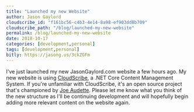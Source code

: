 ```yaml
---
title: "Launched my new Website"
author: Jason Gaylord
cloudscribe_id: "f161bc56-c4b3-4e14-8a98-ef903dd8b709"
cloudscribe_path: "/blog/launched-my-new-website"
permalink: /blog/launched-my-new-website
date: 2018-10-17
categories: [development,personal]
tags: [development,personal]
bitly: https://jasong.us/3ckZGFm
---
```


I've just launched my new JasonGaylord.com website a few hours ago. My new website is using [CloudScribe](https://jasong.us/3bogZVs), a .NET Core Content Management System. If you're unfamiliar with CloudScribe, it's an open source project that's championed by [Joe Audette](https://jasong.us/2WLOonB). Please let me know what you think of the new structure as I'll be continuing development and will hopefully begin adding more relevant content on the website again.